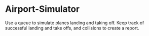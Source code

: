 # Airport-Simulator
Use a queue to simulate planes landing and taking off. Keep track of successful landing and take offs, and collisions to create a report.
